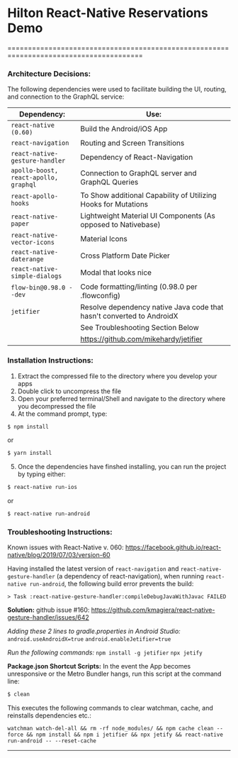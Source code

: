 # Hilton React-Native Reservations Demo
=======================================================================================

### Architecture Decisions:
The following dependencies were used to facilitate building the UI, routing, and connection to the GraphQL service:

| Dependency: | Use: |
| ------ | ------ |
| `react-native (0.60)` | Build the Android/iOS App |
| `react-navigation` | Routing and Screen Transitions |
| `react-native-gesture-handler` | Dependency of React-Navigation |
| `apollo-boost, react-apollo, graphql` | Connection to GraphQL server and GraphQL Queries |
| `react-apollo-hooks` | To Show additional Capability of Utilizing Hooks for Mutations |
| `react-native-paper` | Lightweight Material UI Components (As opposed to Nativebase) |
| `react-native-vector-icons` | Material Icons |
| `react-native-daterange` | Cross Platform Date Picker |
| `react-native-simple-dialogs` | Modal that looks nice |
| `flow-bin@0.98.0 --dev` | Code formatting/linting (0.98.0 per .flowconfig) |
| `jetifier` | Resolve dependency native Java code that hasn't converted to AndroidX |
|  | See Troubleshooting Section Below |
|  | https://github.com/mikehardy/jetifier |

### Installation Instructions:

1. Extract the compressed file to the directory where you develop your apps
2. Double click to uncompress the file
3. Open your preferred terminal/Shell and navigate to the directory where you decompressed the file
4. At the command prompt, type:
```sh
$ npm install
```
or
```sh
$ yarn install
```
5. Once the dependencies have finshed installing, you can run the project by typing either:
```sh
$ react-native run-ios
```
or
```sh
$ react-native run-android
```

### Troubleshooting Instructions:
Known issues with React-Native v. 060:
https://facebook.github.io/react-native/blog/2019/07/03/version-60

Having installed the latest version of `react-navigation` and `react-native-gesture-handler` (a dependency of react-navigation), when running `react-native run-android`, the following build error prevents the build:

`> Task :react-native-gesture-handler:compileDebugJavaWithJavac FAILED`

**Solution:**
github issue #160:
https://github.com/kmagiera/react-native-gesture-handler/issues/642

_Adding these 2 lines to gradle.properties in Android Studio:_
`android.useAndroidX=true`
`android.enableJetifier=true`

_Run the following commands:_
`npm install -g jetifier`
`npx jetify`

**Package.json Shortcut Scripts:**
In the event the App becomes unresponsive or the Metro Bundler hangs, run this script at the command line:
```sh
$ clean
```
This executes the following commands to clear watchman, cache, and reinstalls dependencies etc.:

`watchman watch-del-all && rm -rf node_modules/ && npm cache clean --force && npm install && npm i jetifier && npx jetify && react-native run-android -- --reset-cache`

---
